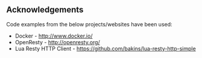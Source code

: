 ## Acknowledgements 

Code examples from the below projects/websites have been used:
- Docker - <http://www.docker.io/>
- OpenResty - <http://openresty.org/>
- Lua Resty HTTP Client - <https://github.com/bakins/lua-resty-http-simple>

